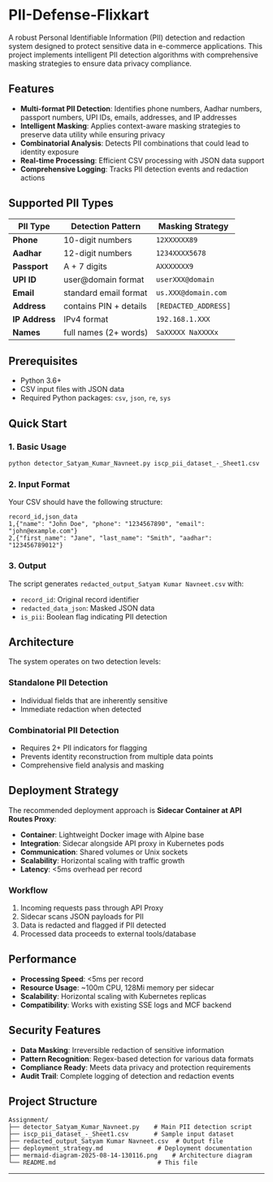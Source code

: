 # PII-Defense-Flixkart

A robust Personal Identifiable Information (PII) detection and redaction system designed to protect sensitive data in e-commerce applications. This project implements intelligent PII detection algorithms with comprehensive masking strategies to ensure data privacy compliance.

## Features

- **Multi-format PII Detection**: Identifies phone numbers, Aadhar numbers, passport numbers, UPI IDs, emails, addresses, and IP addresses
- **Intelligent Masking**: Applies context-aware masking strategies to preserve data utility while ensuring privacy
- **Combinatorial Analysis**: Detects PII combinations that could lead to identity exposure
- **Real-time Processing**: Efficient CSV processing with JSON data support
- **Comprehensive Logging**: Tracks PII detection events and redaction actions

## Supported PII Types

| PII Type | Detection Pattern | Masking Strategy |
|----------|------------------|------------------|
| **Phone** | 10-digit numbers | `12XXXXXX89` |
| **Aadhar** | 12-digit numbers | `1234XXXX5678` |
| **Passport** | A + 7 digits | `AXXXXXXX9` |
| **UPI ID** | user@domain format | `userXXX@domain` |
| **Email** | standard email format | `us.XXX@domain.com` |
| **Address** | contains PIN + details | `[REDACTED_ADDRESS]` |
| **IP Address** | IPv4 format | `192.168.1.XXX` |
| **Names** | full names (2+ words) | `SaXXXXX NaXXXXx` |

## Prerequisites

- Python 3.6+
- CSV input files with JSON data
- Required Python packages: `csv`, `json`, `re`, `sys`

## Quick Start

### 1. Basic Usage

```bash
python detector_Satyam_Kumar_Navneet.py iscp_pii_dataset_-_Sheet1.csv
```

### 2. Input Format

Your CSV should have the following structure:
```csv
record_id,json_data
1,{"name": "John Doe", "phone": "1234567890", "email": "john@example.com"}
2,{"first_name": "Jane", "last_name": "Smith", "aadhar": "123456789012"}
```

### 3. Output

The script generates `redacted_output_Satyam Kumar Navneet.csv` with:
- `record_id`: Original record identifier
- `redacted_data_json`: Masked JSON data
- `is_pii`: Boolean flag indicating PII detection

## Architecture

The system operates on two detection levels:

### Standalone PII Detection
- Individual fields that are inherently sensitive
- Immediate redaction when detected

### Combinatorial PII Detection
- Requires 2+ PII indicators for flagging
- Prevents identity reconstruction from multiple data points
- Comprehensive field analysis and masking

## Deployment Strategy

The recommended deployment approach is **Sidecar Container at API Routes Proxy**:

- **Container**: Lightweight Docker image with Alpine base
- **Integration**: Sidecar alongside API proxy in Kubernetes pods
- **Communication**: Shared volumes or Unix sockets
- **Scalability**: Horizontal scaling with traffic growth
- **Latency**: <5ms overhead per record

### Workflow
1. Incoming requests pass through API Proxy
2. Sidecar scans JSON payloads for PII
3. Data is redacted and flagged if PII detected
4. Processed data proceeds to external tools/database

## Performance

- **Processing Speed**: <5ms per record
- **Resource Usage**: ~100m CPU, 128Mi memory per sidecar
- **Scalability**: Horizontal scaling with Kubernetes replicas
- **Compatibility**: Works with existing SSE logs and MCF backend

## Security Features

- **Data Masking**: Irreversible redaction of sensitive information
- **Pattern Recognition**: Regex-based detection for various data formats
- **Compliance Ready**: Meets data privacy and protection requirements
- **Audit Trail**: Complete logging of detection and redaction events

## Project Structure

```
Assignment/
├── detector_Satyam_Kumar_Navneet.py    # Main PII detection script
├── iscp_pii_dataset_-_Sheet1.csv       # Sample input dataset
├── redacted_output_Satyam Kumar Navneet.csv  # Output file
├── deployment_strategy.md               # Deployment documentation
├── mermaid-diagram-2025-08-14-130116.png    # Architecture diagram
└── README.md                            # This file
```
---

